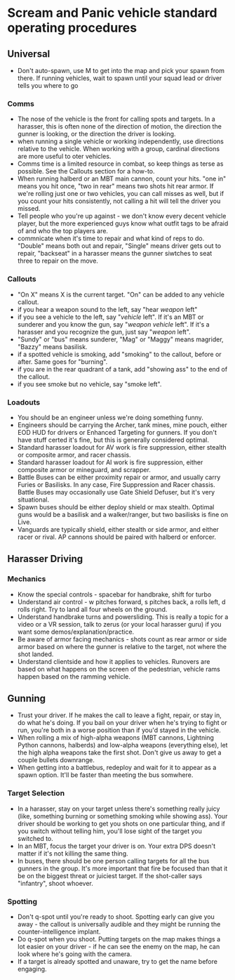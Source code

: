 # Scream and Panic vehicle standard operating procedures

## Universal
- Don't auto-spawn, use M to get into the map and pick your spawn from there.  If running vehicles, wait to spawn until your squad lead or driver tells you where to go

### Comms
- The nose of the vehicle is the front for calling spots and targets.  In a harasser, this is often none of the direction of motion, the direction the gunner is looking, or the direction the driver is looking.
- when running a single vehicle or working independently, use directions relative to the vehicle.  When working with a group, cardinal directions are more useful to oter vehicles.
- Comms time is a limited resource in combat, so keep things as terse as possible.  See the Callouts section for a how-to.
- When running halberd or an MBT main cannon, count your hits.  "one in" means you hit once, "two in rear" means two shots hit rear armor.  If we're rolling just one or two vehicles, you can call misses as well, but if you count your hits consistently, not calling a hit will tell the driver you missed.
- Tell people who you're up against - we don't know every decent vehicle player, but the more experienced guys know what outfit tags to be afraid of and who the top players are.
- commnicate when it's time to repair and what kind of reps to do.  "Double" means both out and repair, "Single" means driver gets out to repair, "backseat" in a harasser means the gunner siwtches to seat three to repair on the move.

### Callouts
- "On X" means X is the current target.  "On" can be added to any vehicle callout.
- if you hear a weapon sound to the left, say "hear *weapon* left"
- if you see a vehicle to the left, say  "*vehicle* left".  If it's an MBT or sunderer and you know the gun, say "*weapon* *vehicle* left".  If it's a harasser and you recognize the gun, just say "*weapon* left".
- "Sundy" or "bus" means sunderer, "Mag" or "Maggy" means magrider, "Bazzy" means basilisk.
- if a spotted vehicle is smoking, add "smoking" to the callout, before or after.  Same goes for "burning".
- if you are in the rear quadrant of a tank, add "showing ass" to the end of the callout.
- if you see smoke but no vehicle, say "smoke left".

### Loadouts
- You should be an engineer unless we're doing something funny.
- Engineers should be carrying the Archer, tank mines, mine pouch, either EOD HUD for drivers or Enhanced Targeting for gunners.  If you don't have stuff certed it's fine, but this is generally considered optimal.
- Standard harasser loadout for AV work is fire suppression, either stealth or composite armor, and racer chassis.
- Standard harasser loadout for AI work is fire suppression, either composite armor or mineguard, and scrapper.
- Battle Buses can be either proximity repair or armor, and usually carry Furies or Basilisks.  In any case, Fire Suppression and Racer chassis.  Battle Buses may occasionally use Gate Shield Defuser, but it's very situational.
- Spawn buses should be either deploy shield or max stealth.  Optimal guns would be a basilisk and a walker/ranger, but two basilisks is fine on Live.
- Vanguards are typically shield, either stealth or side armor, and either racer or rival.  AP cannons should be paired with halberd or enforcer.

## Harasser Driving
### Mechanics
- Know the special controls - spacebar for handbrake, shift for turbo
- Understand air control - w pitches forward, s pitches back, a rolls left, d rolls right.  Try to land all four wheels on the ground.
- Understand handbrake turns and powersliding.  This is really a topic for a video or a VR session, talk to zerus (or your local harasser guru) if you want some demos/explanation/practice.
- Be aware of armor facing mechanics - shots count as rear armor or side armor based on where the gunner is relative to the target, not where the shot landed.
- Understand clientside and how it applies to vehicles.  Runovers are based on what happens on the screen of the pedestrian, vehicle rams happen based on the ramming vehicle.

## Gunning
- Trust your driver.  If he makes the call to leave a fight, repair, or stay in, do what he's doing.  If you bail on your driver when he's trying to fight or run, you're both in a worse position than if you'd stayed in the vehicle.
- When rolling a mix of high-alpha weapons (MBT cannons, Lightning Python cannons, halberds) and low-alpha weapons (everything else), let the high alpha weapons take the first shot.  Don't give us away to get a couple bullets downrange.
- When getting into a battlebus, redeploy and wait for it to appear as a spawn option. It'll be faster than meeting the bus somwhere.

### Target Selection
- In a harasser, stay on your target unless there's something really juicy (like, something burning or something smoking while showing ass).  Your driver should be working to get you shots on one particular thing, and if you switch without telling him, you'll lose sight of the target you switched to.
- In an MBT, focus the target your driver is on.  Your extra DPS doesn't matter if it's not killing the same thing.
- In buses, there should be one person calling targets for all the bus gunners in the group.  It's more important that fire be focused than that it be on the biggest threat or juiciest target.  If the shot-caller says "infantry", shoot whoever.

### Spotting
- Don't q-spot until you're ready to shoot.  Spotting early can give you away - the callout is universally audible and they might be running the counter-intelligence implant.
- Do q-spot when you shoot.  Putting targets on the map makes things a lot easier on your driver - if he can see the enemy on the map, he can look where he's going with the camera.
- If a target is already spotted and unaware, try to get the name before engaging.
